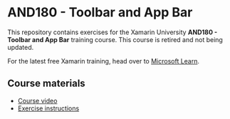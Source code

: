 # AND180 - Toolbar and App Bar

This repository contains exercises for the Xamarin University **AND180 - Toolbar and App Bar** training course. This course is retired and not being updated.

For the latest free Xamarin training, head over to [Microsoft Learn](https://aka.ms/learn-xamarin).

## Course materials

* [Course video](https://youtu.be/Bt_8kkufn2I)
* [Exercise instructions](https://XamarinUniversity.github.io/AND180/)
